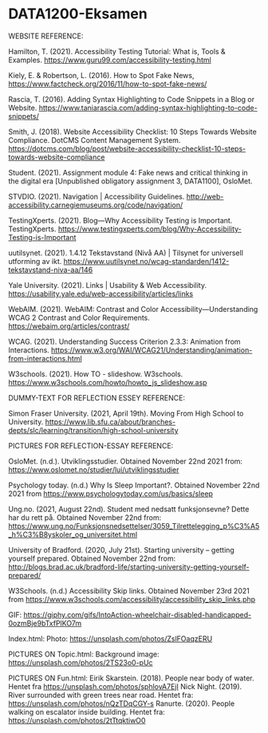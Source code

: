# DATA1200-Eksamen

WEBSITE REFERENCE:

Hamilton, T. (2021). Accessibility Testing Tutorial: What is, Tools & Examples. https://www.guru99.com/accessibility-testing.html

Kiely, E. & Robertson, L. (2016). How to Spot Fake News,
https://www.factcheck.org/2016/11/how-to-spot-fake-news/

Rascia, T. (2016). Adding Syntax Highlighting to Code Snippets in a Blog or Website. https://www.taniarascia.com/adding-syntax-highlighting-to-code-snippets/

Smith, J. (2018). Website Accessibility Checklist: 10 Steps Towards Website Compliance. DotCMS Content Management System. https://dotcms.com/blog/post/website-accessibility-checklist-10-steps-towards-website-compliance

Student. (2021). Assignment module 4: Fake news and critical thinking in the digital era [Unpublished obligatory assignment 3, DATA1100], OsloMet.

STVDIO. (2021). Navigation | Accessibility Guidelines. http://web-accessibility.carnegiemuseums.org/code/navigation/

TestingXperts. (2021). Blog—Why Accessibility Testing is Important. TestingXperts. https://www.testingxperts.com/blog/Why-Accessibility-Testing-is-Important

uutilsynet. (2021). 1.4.12 Tekstavstand (Nivå AA) | Tilsynet for universell utforming av ikt. https://www.uutilsynet.no/wcag-standarden/1412-tekstavstand-niva-aa/146

Yale University. (2021). Links | Usability & Web Accessibility. https://usability.yale.edu/web-accessibility/articles/links

WebAIM. (2021). WebAIM: Contrast and Color Accessibility—Understanding WCAG 2 Contrast and Color Requirements. https://webaim.org/articles/contrast/

WCAG. (2021). Understanding Success Criterion 2.3.3: Animation from Interactions. https://www.w3.org/WAI/WCAG21/Understanding/animation-from-interactions.html

W3schools. (2021). How TO - slideshow. W3schools. https://www.w3schools.com/howto/howto_js_slideshow.asp



DUMMY-TEXT FOR REFLECTION ESSEY REFERENCE: 

Simon Fraser University. (2021, April 19th). Moving From High School to University. 
https://www.lib.sfu.ca/about/branches-depts/slc/learning/transition/high-school-university


PICTURES FOR REFLECTION-ESSAY REFERENCE:

OsloMet. (n.d.). Utviklingsstudier. Obtained November 22nd 2021 from: 
https://www.oslomet.no/studier/lui/utviklingsstudier

Psychology today. (n.d.) Why Is Sleep Important?. Obtained November 22nd 2021 from https://www.psychologytoday.com/us/basics/sleep

Ung.no. (2021, August 22nd). Student med nedsatt funksjonsevne? Dette har du rett på. Obtained November 22nd from: 
https://www.ung.no/Funksjonsnedsettelser/3059_Tilrettelegging_p%C3%A5_h%C3%B8yskoler_og_universitet.html

University of Bradford. (2020, July 21st). Starting university – getting yourself prepared. Obtained November 22nd from:
http://blogs.brad.ac.uk/bradford-life/starting-university-getting-yourself-prepared/ 

W3Schools. (n.d.) Accessibility Skip links. Obtained November 23rd 2021 from https://www.w3schools.com/accessibility/accessibility_skip_links.php 

GIF:
https://giphy.com/gifs/IntoAction-wheelchair-disabled-handicapped-0ozmBje9bTxfPlKO7m 


Index.html:
Photo: https://unsplash.com/photos/ZslFOaqzERU



PICTURES ON Topic.html:
Background image: https://unsplash.com/photos/2TS23o0-pUc

PICTURES ON Fun.html: 
Eirik Skarstein. (2018). People near body of water. Hentet fra https://unsplash.com/photos/sphlovA7EjI
Nick Night. (2019). River surrounded with green trees near road. Hentet fra: https://unsplash.com/photos/nQzTDqCGY-s
Ranurte. (2020). People walking on escalator inside building. Hentet fra: https://unsplash.com/photos/2tTtqktiwO0

